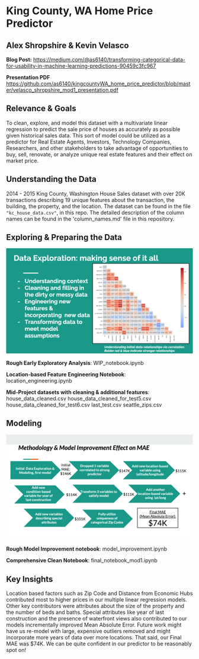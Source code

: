 
# King County, WA Home Price Predictor
## Alex Shropshire & Kevin Velasco

**Blog Post:** 
https://medium.com/@as6140/transforming-categorical-data-for-usability-in-machine-learning-predictions-90459c3fc967

**Presentation PDF** 
https://github.com/as6140/kingcountyWA_home_price_predictor/blob/master/velasco_shropshire_mod1_presentation.pdf

## Relevance & Goals
To clean, explore, and model this dataset with a multivariate linear regression to predict the sale price of houses as accurately as possible given historical sales data. This sort of model could be utilized as a predictor for Real Estate Agents, Investors, Technology Companies, Researchers, and other stakeholders to take advantage of opportunities to buy, sell, renovate, or analyze unique real estate features and their effect on market price.

## Understanding the Data
2014 - 2015 King County, Washington House Sales dataset with over 20K transactions describing 19 unique features about the transaction, the building, the property, and the location. The dataset can be found in the file `"kc_house_data.csv"`, in this repo. The detailed description of the column names can be found in the 'column_names.md' file in this repository. 

## Exploring & Preparing the Data
<center> <img src="data_explore.png" alt="King County Price Predictor Data Exploration Process"> 
</center>

**Rough Early Exploratory Analysis**: WIP_notebook.ipynb

**Location-based Feature Engineering Notebook**: location_engineering.ipynb

**Mid-Project datasets with cleaning & additional features**:
house_data_cleaned.csv
house_data_cleaned_for_test5.csv
house_data_cleaned_for_test6.csv
last_test.csv
seattle_zips.csv

## Modeling
<center> <img src="kingcounty_methodology.png" alt="King County Price Predictor Modeling Process"> 
</center>

**Rough Model Improvement notebook**: model_improvement.ipynb

**Comprehensive Clean Notebook**: final_notebook_mod1.ipynb

## Key Insights
Location based factors such as Zip Code and Distance from Economic Hubs contributed most to higher prices in our multiple linear regression models. Other key contributors were attributes about the size of the property and the number of beds and baths. Special attributes like year of last construction and the presence of waterfront views also contributed to our models incrementally improved Mean Absolute Error. Future work might have us re-model with large, expensive outliers removed and might incorporate more years of data over more locations. That said, our Final MAE was $74K. We can be quite confident in our predictor to be reasonably spot on! 




